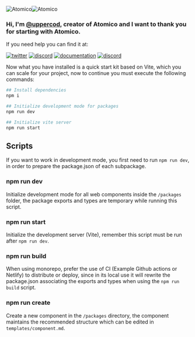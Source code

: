 ![Atomico](https://raw.githubusercontent.com/atomicojs/docs/master/.gitbook/assets/h4.svg)![Atomico](https://raw.githubusercontent.com/atomicojs/docs/master/.gitbook/assets/h3.svg)

### Hi, I'm [@uppercod](https://twitter.com/uppercod), creator of Atomico and I want to thank you for starting with Atomico.

If you need help you can find it at:

[![twitter](https://raw.githubusercontent.com/atomicojs/docs/master/.gitbook/assets/twitter.svg)](https://twitter.com/atomicojs)
[![discord](https://raw.githubusercontent.com/atomicojs/docs/master/.gitbook/assets/discord.svg)](https://discord.gg/7z3rNhmkNE)
[![documentation](https://raw.githubusercontent.com/atomicojs/docs/master/.gitbook/assets/doc-1.svg)](https://atomico.gitbook.io/doc/)
[![discord](https://raw.githubusercontent.com/atomicojs/docs/master/.gitbook/assets/doc.svg)](https://webcomponents.dev/edit/collection/F7dm6YnMEDRtAl57RTXU/d6E4w07fsQbb0CelYQac)

Now what you have installed is a quick start kit based on Vite, which you can scale for your project, now to continue you must execute the following commands:

```bash
## Install dependencies
npm i

## Initialize development mode for packages
npm run dev

## Initialize vite server
npm run start
```

## Scripts

If you want to work in development mode, you first need to run `npm run dev`, in order to prepare the package.json of each subpackage.

### npm run dev

Initialize development mode for all web components inside the `/packages` folder, the package exports and types are temporary while running this script.

### npm run start

Initialize the development server (Vite), remember this script must be run after `npm run dev`.

### npm run build

When using monorepo, prefer the use of CI (Example Github actions or Netlify) to distribute or deploy, since in its local use it will rewrite the package.json associating the exports and types when using the `npm run build` script.

### npm run create

Create a new component in the `/packages` directory, the component maintains the recommended structure which can be edited in `templates/component.md`.
